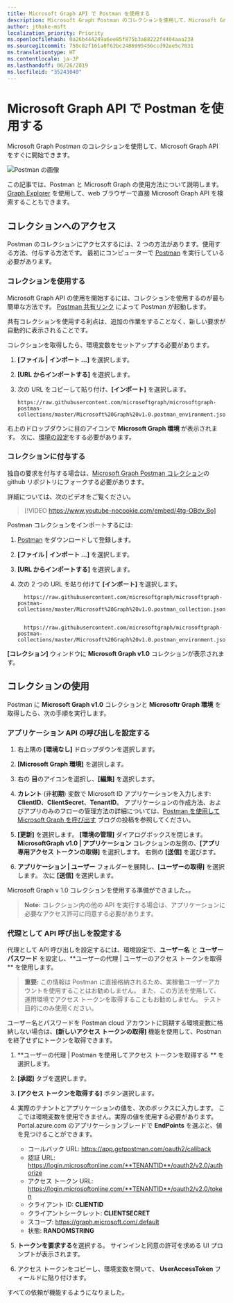 ```yaml
---
title: Microsoft Graph API で Postman を使用する
description: Microsoft Graph Postman のコレクションを使用して、Microsoft Graph API をすぐに開始できます。
author: jthake-msft
localization_priority: Priority
ms.openlocfilehash: 0a26b444249a6ee85f875b3a88222f4404aaa238
ms.sourcegitcommit: 750c82f161a0f62bc2486995456ccd92ee5c7831
ms.translationtype: HT
ms.contentlocale: ja-JP
ms.lasthandoff: 06/26/2019
ms.locfileid: "35243040"
---
```

# <a name="use-postman-with-the-microsoft-graph-api"></a>Microsoft Graph API で Postman を使用する

Microsoft Graph Postman のコレクションを使用して、Microsoft Graph API をすぐに開始できます。

![Postman の画像](https://github.com/microsoftgraph/microsoftgraph-postman-collections/blob/master/images/postman.png?raw=true)

この記事では、Postman と Microsoft Graph の使用方法について説明します。 
  [Graph Explorer](https://developer.microsoft.com/ja-JP/graph/graph-explorer) を使用して、web ブラウザーで直接 Microsoft Graph API を検索することもできます。

## <a name="accessing-the-collection"></a>コレクションへのアクセス
Postman のコレクションにアクセスするには、2 つの方法があります。使用する方法、付与する方法です。 最初にコンピューターで [Postman](https://www.getpostman.com/) を実行している必要があります。

### <a name="consume-the-collection"></a>コレクションを使用する
Microsoft Graph API の使用を開始するには、コレクションを使用するのが最も簡単な方法です。 [Postman 共有リンク](https://www.getpostman.com/collections/d89a737b5f0c0825898a) によって Postman が起動します。

共有コレクションを使用する利点は、追加の作業をすることなく、新しい要求が自動的に表示されることです。

コレクションを取得したら、環境変数をセットアップする必要があります。

1. **[ファイル | インポート ...]** を選択します。
2. **[URL からインポートする]** を選択します。
3. 次の URL をコピーして貼り付け、**[インポート]** を選択します。
 
    ```
    https://raw.githubusercontent.com/microsoftgraph/microsoftgraph-postman-collections/master/Microsoft%20Graph%20v1.0.postman_environment.json
    ```

右上のドロップダウンに目のアイコンで **Microsoft Graph 環境** が表示されます。 次に、[環境の設定](#using-the-collection)をする必要があります。

### <a name="contribute-to-the-collection"></a>コレクションに付与する
独自の要求を付与する場合は、[Microsoft Graph Postman コレクション](https://github.com/microsoftgraph/microsoftgraph-postman-collections)の github リポジトリにフォークする必要があります。 

詳細については、次のビデオをご覧ください。

> [!VIDEO https://www.youtube-nocookie.com/embed/4tg-OBdv_8o]

Postman コレクションをインポートするには:

1. [Postman](https://www.getpostman.com/) をダウンロードして登録します。
2. **[ファイル | インポート ...]** を選択します。
3. **[URL からインポートする]** を選択します。
4. 次の 2 つの URL を貼り付けて **[インポート]** を選択します。

    ```
      https://raw.githubusercontent.com/microsoftgraph/microsoftgraph-postman-collections/master/Microsoft%20Graph%20v1.0.postman_collection.json
      
    ```
    ```
      https://raw.githubusercontent.com/microsoftgraph/microsoftgraph-postman-collections/master/Microsoft%20Graph%20v1.0.postman_environment.json

    ```

**[コレクション]** ウィンドウに **Microsoft Graph v1.0** コレクションが表示されます。

## <a name="using-the-collection"></a>コレクションの使用
Postman に **Microsoft Graph v1.0** コレクションと **Microsoftr Graph 環境** を取得したら、次の手順を実行します。

### <a name="set-up-application-api-calls"></a>アプリケーション API の呼び出しを設定する

1. 右上隅の **[環境なし]** ドロップダウンを選択します。
2. **[Microsoft Graph 環境]** を選択します。
3. 右の **目**のアイコンを選択し、**[編集]** を選択します。
4. **カレント** (非**初期**) 変数で Microsoft ID アプリケーションを入力します: **ClientID**、**ClientSecret**、**TenantID**。 
 アプリケーションの作成方法、およびアプリのみのフローの管理方法の詳細については、[Postman を使用して Microsoft Graph を呼び出す](https://developer.microsoft.com/en-us/graph/blogs/30daysmsgraph-day-13-postman-to-make-microsoft-graph-calls/) ブログの投稿を参照してください。

5. **[更新]** を選択します。 **[環境の管理]** ダイアログボックスを閉じます。 **MicrosoftGraph v1.0 | アプリケーション** コレクションの左側の、**[アプリ専用アクセス トークンの取得]** を選択します。 右側の **[送信]** を選びます。
6. **アプリケーション | ユーザー** フォルダーを展開し、**[ユーザーの取得]** を選択します。 次に **[送信]** を選択します。

Microsoft Graph v 1.0 コレクションを使用する準備ができました。。

>**Note:** コレクション内の他の API を実行する場合は、アプリケーションに必要なアクセス許可に同意する必要があります。

### <a name="set-up-on-behalf-of-api-calls"></a>代理として API 呼び出しを設定する
代理として API 呼び出しを設定するには、環境設定で、**ユーザー名** と **ユーザー パスワード** を設定し、**ユーザーの代理 | ユーザーのアクセス トークンを取得 ** を使用します。 

>**重要:** この情報は Postman に直接格納されるため、実稼働ユーザーアカウントを使用することはお勧めしません。 また、この方法を使用して、運用環境でアクセス トークンを取得することもお勧めしません。 テスト目的にのみ使用ください。

ユーザー名とパスワードを Postman cloud アカウントに同期する環境変数に格納しない場合は、**[新しいアクセス トークンの取得]** 機能を使用して、Postman を終了せずにトークンを取得できます。

1. **ユーザーの代理 | Postman を使用してアクセス トークンを取得する ** を選択します。
2. **[承認]** タブを選択します。
3. **[アクセス トークンを取得する]** ボタン選択します。
4. 実際のテナントとアプリケーションの値を、次のボックスに入力します。 ここでは環境変数を使用できません。実際の値を使用する必要があります。 Portal.azure.com のアプリケーションブレードで **EndPoints** を選ぶと、値を見つけることができます。

    - コールバック URL: https://app.getpostman.com/oauth2/callback
    - 認証 URL: https://login.microsoftonline.com/**TENANTID**/oauth2/v2.0/authorize
    - アクセス トークン URL: https://login.microsoftonline.com/**TENANTID**/oauth2/v2.0/token
    - クライアント ID: **CLIENTID**
    - クライアントシークレット: **CLIENTSECRET**
    - スコープ: https://graph.microsoft.com/.default
    - 状態: **RANDOMSTRING**
 
5. **トークンを要求する**を選択する。 サインインと同意の許可を求める UI プロンプトが表示されます。
6. アクセス トークンをコピーし、環境変数を開いて、 **UserAccessToken** フィールドに貼り付けます。

すべての依頼が機能するようになりました。
